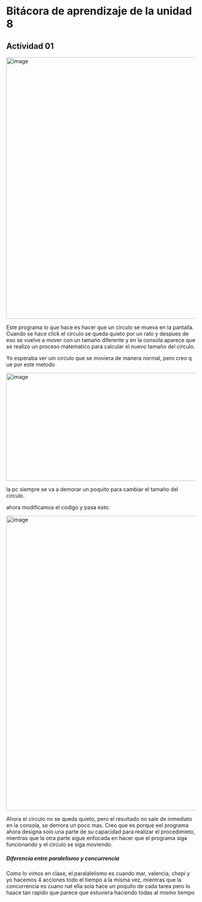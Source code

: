 # Bitácora de aprendizaje de la unidad 8

## Actividad 01


<img width="1315" height="696" alt="image" src="https://github.com/user-attachments/assets/ed3146d1-271b-47c4-bf0f-37fefc81c97e" />

Este programa lo que hace es hacer que un circulo se mueva en la pantalla. Cuando se hace click el circulo se queda quieto por un rato y despues de eso se vuelve a mover con un tamaño diferente y en la consola aparece que se realizo un proceso matematico para calcular el nuevo tamaño del circulo.

Yo esperaba ver uin circulo que se moviera de manera normal, pero creo q  ue por este metodo

<img width="727" height="287" alt="image" src="https://github.com/user-attachments/assets/46e2f2a3-5660-4c63-bcb3-708696e69e00" />

la pc siempre se va a demorar un poquito para cambiar el tamaño del circulo.

ahora modificamos el codigo y pasa esto:

<img width="1493" height="784" alt="image" src="https://github.com/user-attachments/assets/2210ddd9-6939-47a6-8941-9dc81c3309d0" />

Ahora el circulo no se queda quieto, pero el resultado no sale de inmediato en la consola, se demora un poco mas. Creo que es porque eel programa ahora designa solo una parte de su capacidad para realizar el procedimieto, mientras que la otra parte sigue enfocada en hacer que el programa siga funcionando y el circulo se siga moviendo.

##### Diferencia entre paralelismo y concurrencia

Como lo vimos en clase, el paralalelismo es cuando mar, valencia, chepi y yo hacemos 4 acciones todo el tiempo a la misma vez, mientras que la concurrencia es cuano nat ella sola hace un poquito de cada tarea pero lo haace tan rapido que parece que estuviera haciendo todas al mismo tiempo







